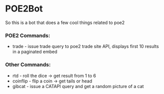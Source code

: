 # POE2Bot
So this is a bot that does a few cool things related to poe2

### POE2 Commands:
- trade - issue trade query to poe2 trade site API, displays first 10 results in a paginated embed

### Other Commands:
- rtd - roll the dice -> get result from 1 to 6
- coinflip - flip a coin -> get tails or head
- gibcat - issue a CATAPI query and get a random picture of a cat
